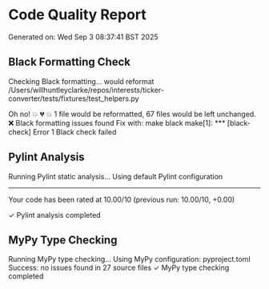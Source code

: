 # Code Quality Report
Generated on: Wed Sep  3 08:37:41 BST 2025

## Black Formatting Check
Checking Black formatting...
would reformat /Users/willhuntleyclarke/repos/interests/ticker-converter/tests/fixtures/test_helpers.py

Oh no! 💥 💔 💥
1 file would be reformatted, 67 files would be left unchanged.
❌ Black formatting issues found
Fix with: make black
make[1]: *** [black-check] Error 1
Black check failed

## Pylint Analysis
Running Pylint static analysis...
Using default Pylint configuration

--------------------------------------------------------------------
Your code has been rated at 10.00/10 (previous run: 10.00/10, +0.00)

✓ Pylint analysis completed

## MyPy Type Checking
Running MyPy type checking...
Using MyPy configuration: pyproject.toml
Success: no issues found in 27 source files
✓ MyPy type checking completed
